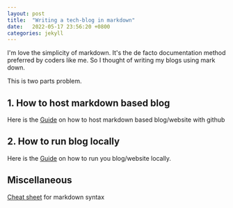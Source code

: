 ```yaml
---
layout: post
title:  "Writing a tech-blog in markdown"
date:   2022-05-17 23:56:20 +0800
categories: jekyll
---
```


I'm love the simplicity of markdown. It's the de facto documentation method preferred by coders like me.
So I thought of writing my blogs using mark down. 

This is two parts problem. 

## 1. How to host markdown based blog
Here is the [Guide](https://docs.github.com/en/pages/setting-up-a-github-pages-site-with-jekyll/creating-a-github-pages-site-with-jekyll)
on how to host markdown based blog/website with github

## 2. How to run blog locally

Here is the [Guide](https://docs.github.com/en/pages/setting-up-a-github-pages-site-with-jekyll/testing-your-github-pages-site-locally-with-jekyll) 
on how to run you blog/website locally.

## Miscellaneous

[Cheat sheet](https://docs.github.com/en/get-started/writing-on-github/getting-started-with-writing-and-formatting-on-github/basic-writing-and-formatting-syntax) for markdown syntax
